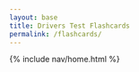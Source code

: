 ```yaml
---
layout: base
title: Drivers Test Flashcards
permalink: /flashcards/
---
```


{% include nav/home.html %}
